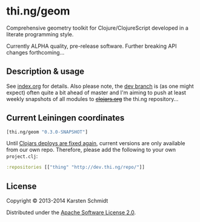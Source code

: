 # thi.ng/geom

Comprehensive geometry toolkit for Clojure/ClojureScript developed in a
literate programming style.

Currently ALPHA quality, pre-release software. Further breaking API
changes forthcoming...

## Description & usage

See [index.org](src/index.org) for details. Also please note, the [dev branch](https://github.com/thi-ng/geom/tree/develop) is (as one might expect) often quite a bit ahead of master and I'm aiming to push at least weekly snapshots of all modules to ~~[clojars.org](http://clojars.org)~~ the thi.ng repository...

## Current Leiningen coordinates

```clj
[thi.ng/geom "0.3.0-SNAPSHOT"]
```

Until [Clojars deploys are fixed again](https://github.com/ato/clojars-web/issues/270), current versions are only available from our own repo. Therefore, please add the following to your own `project.clj`:

```clj
:repositories [["thing" "http://dev.thi.ng/repo/"]]
```

## License

Copyright © 2013-2014 Karsten Schmidt

Distributed under the [Apache Software License 2.0](http://www.apache.org/licenses/LICENSE-2.0).
